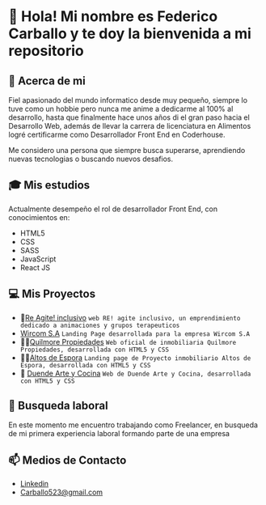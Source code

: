 # 👋 Hola! Mi nombre es Federico Carballo y te doy la bienvenida a mi repositorio 

## 🧑 Acerca de mi
Fiel apasionado del mundo informatico desde muy pequeño, siempre lo tuve como un hobbie pero nunca me anime a dedicarme al 100% al desarrollo, hasta que finalmente hace unos años di el gran paso hacia el Desarrollo Web, además de llevar la carrera de licenciatura en Alimentos logré certificarme como Desarrollador Front End en Coderhouse. 

Me considero una persona que siempre busca superarse, aprendiendo nuevas tecnologias o buscando nuevos desafios.

## 🎓 Mis estudios
Actualmente desempeño el rol de desarrollador Front End, con conocimientos en:
- HTML5
- CSS
- SASS
- JavaScript
- React JS

## 💻 Mis Proyectos 
- 🤗[Re Agite! inclusivo](https://re-agiteinclusivo.vercel.app)
  ``` web RE! agite inclusivo, un emprendimiento dedicado a animaciones y grupos terapeuticos ```
- [Wircom S.A](https://www.wircom.com.ar/)
 ``` Landing Page desarrollada para la empresa Wircom S.A ```
- 👨‍⚖️[Quilmore Propiedades](https://quilmorepropiedades.com.ar)
 ``` Web oficial de inmobiliaria Quilmore Propiedades, desarrollada con HTML5 y CSS ```
 - 👨‍⚖️[Altos de Espora](http://www.altosdeespora.com.ar/)
 ``` Landing page de Proyecto inmobiliario Altos de Espora, desarrollada con HTML5 y CSS ```
- 🍕 [Duende Arte y Cocina](https://fedecarballo.github.io/duende-arte-y-cocina/)
 ``` Web de Duende Arte y Cocina, desarrollada con HTML5 y CSS ```
 
## 👀 Busqueda laboral
En este momento me encuentro trabajando como Freelancer, en busqueda de mi primera experiencia laboral formando parte de una empresa 
## 📫 Medios de Contacto
- [Linkedin](www.linkedin.com/in/federico-concepcion-carballo-benitez-91620b203)
- Carballo523@gmail.com

<!---
FedeCarballo/FedeCarballo is a ✨ special ✨ repository because its `README.md` (this file) appears on your GitHub profile.
You can click the Preview link to take a look at your changes.
--->
